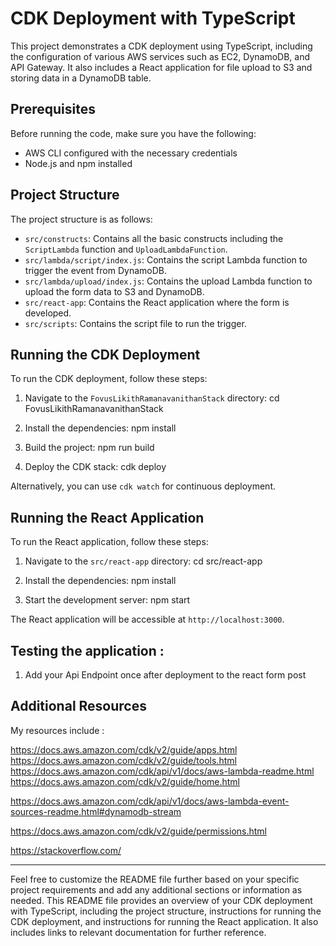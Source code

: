 # CDK Deployment with TypeScript

This project demonstrates a CDK deployment using TypeScript, including the configuration of various AWS services such as EC2, DynamoDB, and API Gateway. It also includes a React application for file upload to S3 and storing data in a DynamoDB table.

## Prerequisites

Before running the code, make sure you have the following:

- AWS CLI configured with the necessary credentials
- Node.js and npm installed

## Project Structure

The project structure is as follows:

- `src/constructs`: Contains all the basic constructs including the `ScriptLambda` function and `UploadLambdaFunction`.
- `src/lambda/script/index.js`: Contains the script Lambda function to trigger the event from DynamoDB.
- `src/lambda/upload/index.js`: Contains the upload Lambda function to upload the form data to S3 and DynamoDB.
- `src/react-app`: Contains the React application where the form is developed.
- `src/scripts`: Contains the script file to run the trigger.

## Running the CDK Deployment

To run the CDK deployment, follow these steps:

1. Navigate to the `FovusLikithRamanavanithanStack` directory:
cd FovusLikithRamanavanithanStack

2. Install the dependencies:
npm install

3. Build the project:
npm run build

4. Deploy the CDK stack:
cdk deploy

Alternatively, you can use `cdk watch` for continuous deployment.

## Running the React Application

To run the React application, follow these steps:

1. Navigate to the `src/react-app` directory:
cd src/react-app

2. Install the dependencies:
npm install

3. Start the development server:
npm start

The React application will be accessible at `http://localhost:3000`.

## Testing the application :

1. Add your Api Endpoint once after deployment to the react form post

## Additional Resources

My resources include :

https://docs.aws.amazon.com/cdk/v2/guide/apps.html
https://docs.aws.amazon.com/cdk/v2/guide/tools.html
https://docs.aws.amazon.com/cdk/api/v1/docs/aws-lambda-readme.html
https://docs.aws.amazon.com/cdk/v2/guide/home.html

https://docs.aws.amazon.com/cdk/api/v1/docs/aws-lambda-event-sources-readme.html#dynamodb-stream

https://docs.aws.amazon.com/cdk/v2/guide/permissions.html

https://stackoverflow.com/

---

Feel free to customize the README file further based on your specific project requirements and add any additional sections or information as needed.
This README file provides an overview of your CDK deployment with TypeScript, including the project structure, instructions for running the CDK deployment, and instructions for running the React application. It also includes links to relevant documentation for further reference.
